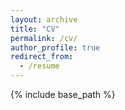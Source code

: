 ```yaml
---
layout: archive
title: "CV"
permalink: /cv/
author_profile: true
redirect_from:
  - /resume
---
```


{% include base_path %}
<script type="text/javascript" src="assets/js/pdfobject.js"></script>
<script>
  // 我的pdf文件放在项目的pdf文件夹下，名字叫做Java.pdf
  PDFObject.embed("images/CV-new.pdf");
</script>
